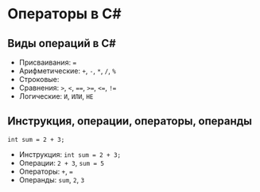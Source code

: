 # Операторы в C#

## Виды операций в C#
* Присваивания: `=`
* Арифметические: `+`, `-`, `*`, `/`, `%`
* Строковые:
* Сравнения: `>`, `<`, `==`, `>=`, `<=`, `!=`
* Логические: `И`, `ИЛИ`, `НЕ`

## Инструкция, операции, операторы, операнды

    int sum = 2 + 3;

* Инструкция: `int sum = 2 + 3;`
* Операции: `2 + 3`, `sum = 5`
* Операторы: `+`, `=`
* Операнды: `sum`, `2`, `3`

